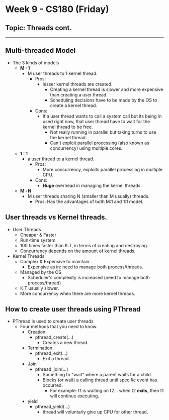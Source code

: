 # Week 9 - CS180 (Friday)
## Topic: Threads cont.
---
## Multi-threaded Model
- The 3 kinds of models
  - **M : 1**
    - M user threads to 1 kernel thread.
      - Pros:
        - lesser kernel threads are created.
          - Creating a kernel thread is slower and more expensive than creating a user thread.
          - Scheduling decisions have to be made by the OS to create a kernel thread.
      - Cons:
        - If a user thread wants to call a system call but its being in used right now, that user thread have to wait for the kernel thread to be free.
          - Not really running in parallel but taking turns to use the kernel thread.
          - Can't exploit parallel processing (also known as concurrency) using multiple cores.
  - **1 : 1**
    - a user thread to a kernel thread.
      - Pros:
        - More concurrency, exploits parallel processing in multiple CPU.
      - Cons:
        - **Huge** overhead in managing the kernel threads.
  - **M : N**
    - M user threads sharing N (smaller than M usually) threads.
      - Pros:
          Has the advantages of both M:1 and 1:1 model.

## User threads vs Kernel threads.
- User Threads
  - Cheaper & Faster
  - Run-time system
  - 100 times faster than K.T, in terms of creating and destroying.
  - Concurrency depends on the amount of kernel threads.
- Kernel Threads
  - Complex & Expensive to maintain. 
    - Expensive as in: need to manage both process/threads.
  - Managed by the OS
    - Scheduler's complexity is increased (need to manage both process/thread)
  - K.T usually slower.
  - More concurrency when there are more kernel threads.

## How to create user threads using PThread
- PThread is used to create user threads
  - Four methods that you need to know.
    - Creation
      - pthread_create(...)
        - Creates a new thread.
    - Termination
      - pthread_exit(...)
        - Exit a thread.
    - Join
      - pthread_join(...)
        - Something to "wait" where a parent waits for a child.
        - Blocks (or wait) a calling thread until specific event has occurred.
          - For example: t1 is waiting on t2... when t2 **exits**, then t1 will continue executing.
    - yield
      - pthread_yield(...)
        - thread will voluntarly give up CPU for other thread.

